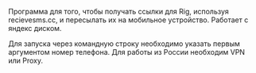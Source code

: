 Программа для того, чтобы получать ссылки для Rig, используя recievesms.cc, и пересылать их на мобильное устройство. Работает с яндекс диском.

Для запуска через командную строку необходимо указать первым аргументом номер телефона. Для работы из России необходим VPN или Proxy. 